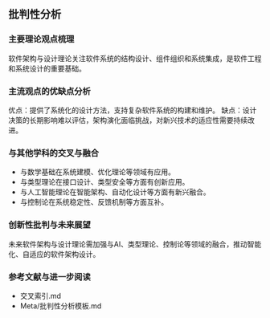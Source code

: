 ## 批判性分析

### 主要理论观点梳理

软件架构与设计理论关注软件系统的结构设计、组件组织和系统集成，是软件工程和系统设计的重要基础。

### 主流观点的优缺点分析

优点：提供了系统化的设计方法，支持复杂软件系统的构建和维护。
缺点：设计决策的长期影响难以评估，架构演化面临挑战，对新兴技术的适应性需要持续改进。

### 与其他学科的交叉与融合

- 与数学基础在系统建模、优化理论等领域有应用。
- 与类型理论在接口设计、类型安全等方面有创新应用。
- 与人工智能理论在智能架构、自动化设计等方面有新兴融合。
- 与控制论在系统稳定性、反馈机制等方面互补。

### 创新性批判与未来展望

未来软件架构与设计理论需加强与AI、类型理论、控制论等领域的融合，推动智能化、自适应的软件架构设计。

### 参考文献与进一步阅读

- 交叉索引.md
- Meta/批判性分析模板.md
